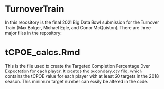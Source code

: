 # TurnoverTrain
In this repository is the final 2021 Big Data Bowl submission for the Turnover Train (Max Bolger, Michael Egle, and Conor McQuiston). There are three major files in the repository:

# tCPOE_calcs.Rmd
This is the file used to create the Targeted Completion Percentage Over Expectation for each player. It creates the secondary.csv file, which contains the tCPOE value for each player with at least 20 targets in the 2018 season. This minimum target number can easily be altered in the code.
